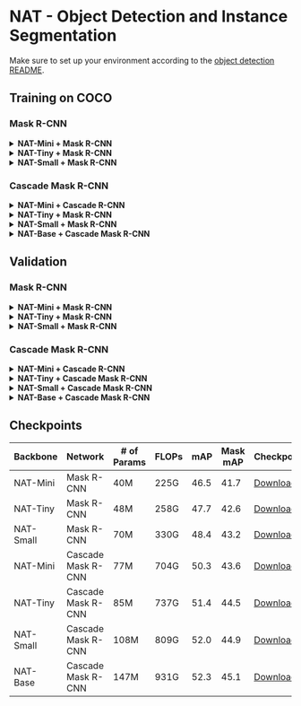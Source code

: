 # NAT - Object Detection and Instance Segmentation

Make sure to set up your environment according to the [object detection README](README.md).

## Training on COCO

### Mask R-CNN
<details>
<summary>
<b>NAT-Mini + Mask R-CNN</b>
</summary>

```shell
./dist_train.sh configs/nat/mask_rcnn_nat_mini_3x_coco.py $NUM_GPUS --cfg-options data.samples_per_gpu=$((16/$NUM_GPUS)) data.workers_per_gpu=$((16/$NUM_GPUS))
```
</details>
<details>
<summary>
<b>NAT-Tiny + Mask R-CNN</b>
</summary>

```shell
./dist_train.sh configs/nat/mask_rcnn_nat_tiny_3x_coco.py $NUM_GPUS --cfg-options data.samples_per_gpu=$((16/$NUM_GPUS)) data.workers_per_gpu=$((16/$NUM_GPUS))
```
</details>
<details>
<summary>
<b>NAT-Small + Mask R-CNN</b>
</summary>

```shell
./dist_train.sh configs/nat/mask_rcnn_nat_small_3x_coco.py $NUM_GPUS --cfg-options data.samples_per_gpu=$((16/$NUM_GPUS)) data.workers_per_gpu=$((16/$NUM_GPUS))
```
</details>

### Cascade Mask R-CNN
<details>
<summary>
<b>NAT-Mini + Cascade R-CNN</b>
</summary>

```shell
./dist_train.sh configs/nat/cascade_mask_rcnn_nat_mini_3x_coco.py $NUM_GPUS --cfg-options data.samples_per_gpu=$((16/$NUM_GPUS)) data.workers_per_gpu=$((16/$NUM_GPUS))
```
</details>
<details>
<summary>
<b>NAT-Tiny + Mask R-CNN</b>
</summary>

```shell
./dist_train.sh configs/nat/cascade_mask_rcnn_nat_tiny_3x_coco.py $NUM_GPUS --cfg-options data.samples_per_gpu=$((16/$NUM_GPUS)) data.workers_per_gpu=$((16/$NUM_GPUS))
```
</details>
<details>
<summary>
<b>NAT-Small + Mask R-CNN</b>
</summary>

```shell
./dist_train.sh configs/nat/cascade_mask_rcnn_nat_small_3x_coco.py $NUM_GPUS --cfg-options data.samples_per_gpu=$((16/$NUM_GPUS)) data.workers_per_gpu=$((16/$NUM_GPUS))
```
</details>
<details>
<summary>
<b>NAT-Base + Cascade Mask R-CNN</b>
</summary>

```shell
./dist_train.sh configs/nat/cascade_mask_rcnn_nat_base_3x_coco.py $NUM_GPUS --cfg-options data.samples_per_gpu=$((16/$NUM_GPUS)) data.workers_per_gpu=$((16/$NUM_GPUS))
```
</details>

## Validation
### Mask R-CNN
<details>
<summary>
<b>NAT-Mini + Mask R-CNN</b>
</summary>

```shell
./dist_test.sh \
    configs/nat/mask_rcnn_nat_mini_3x_coco.py \
    https://shi-labs.com/projects/nat/checkpoints/DET/nat_mini_maskrcnn.pth \
    $NUM_GPUS \
    --eval bbox segm
```
</details>
<details>
<summary>
<b>NAT-Tiny + Mask R-CNN</b>
</summary>

```shell
./dist_test.sh \
    configs/nat/mask_rcnn_nat_tiny_3x_coco.py \
    https://shi-labs.com/projects/nat/checkpoints/DET/nat_tiny_maskrcnn.pth \
    $NUM_GPUS \
    --eval bbox segm
```
</details>
<details>
<summary>
<b>NAT-Small + Mask R-CNN</b>
</summary>

```shell
./dist_test.sh \
    configs/nat/mask_rcnn_nat_small_3x_coco.py \
    https://shi-labs.com/projects/nat/checkpoints/DET/nat_small_maskrcnn.pth \
    $NUM_GPUS \
    --eval bbox segm
```
</details>

### Cascade Mask R-CNN
<details>
<summary>
<b>NAT-Mini + Cascade R-CNN</b>
</summary>

```shell
./dist_test.sh \
    configs/nat/cascade_mask_rcnn_nat_mini_3x_coco.py \
    https://shi-labs.com/projects/nat/checkpoints/DET/nat_mini_cascademaskrcnn.pth \
    $NUM_GPUS \
    --eval bbox segm
```
</details>
<details>
<summary>
<b>NAT-Tiny + Cascade Mask R-CNN</b>
</summary>

```shell
./dist_test.sh \
    configs/nat/cascade_mask_rcnn_nat_tiny_3x_coco.py \
    https://shi-labs.com/projects/nat/checkpoints/DET/nat_tiny_cascademaskrcnn.pth \
    $NUM_GPUS \
    --eval bbox segm
```
</details>
<details>
<summary>
<b>NAT-Small + Cascade Mask R-CNN</b>
</summary>

```shell
./dist_test.sh \
    configs/nat/cascade_mask_rcnn_nat_small_3x_coco.py \
    https://shi-labs.com/projects/nat/checkpoints/DET/nat_small_cascademaskrcnn.pth \
    $NUM_GPUS \
    --eval bbox segm
```
</details>
<details>
<summary>
<b>NAT-Base + Cascade Mask R-CNN</b>
</summary>

```shell
./dist_test.sh \
    configs/nat/cascade_mask_rcnn_nat_base_3x_coco.py \
    https://shi-labs.com/projects/nat/checkpoints/DET/nat_base_cascademaskrcnn.pth \
    $NUM_GPUS \
    --eval bbox segm
```
</details>

## Checkpoints
| Backbone | Network | # of Params | FLOPs | mAP | Mask mAP | Checkpoint | Config |
|---|---|---|---|---|---|---|---|
| NAT-Mini | Mask R-CNN | 40M | 225G | 46.5 | 41.7 | [Download](https://shi-labs.com/projects/nat/checkpoints/DET/nat_mini_maskrcnn.pth) | [config.py](configs/nat/mask_rcnn_nat_mini_3x_coco.py) |
| NAT-Tiny | Mask R-CNN | 48M | 258G | 47.7 | 42.6 | [Download](https://shi-labs.com/projects/nat/checkpoints/DET/nat_tiny_maskrcnn.pth) | [config.py](configs/nat/mask_rcnn_nat_tiny_3x_coco.py) |
| NAT-Small | Mask R-CNN | 70M | 330G | 48.4 | 43.2 | [Download](https://shi-labs.com/projects/nat/checkpoints/DET/nat_small_maskrcnn.pth) | [config.py](configs/nat/mask_rcnn_nat_small_3x_coco.py) |
| NAT-Mini | Cascade Mask R-CNN | 77M | 704G | 50.3 | 43.6 | [Download](https://shi-labs.com/projects/nat/checkpoints/DET/nat_mini_cascademaskrcnn.pth) | [config.py](configs/nat/cascade_mask_rcnn_nat_mini_3x_coco.py) |
| NAT-Tiny | Cascade Mask R-CNN | 85M | 737G | 51.4 | 44.5 | [Download](https://shi-labs.com/projects/nat/checkpoints/DET/nat_tiny_cascademaskrcnn.pth) | [config.py](configs/nat/cascade_mask_rcnn_nat_tiny_3x_coco.py) |
| NAT-Small | Cascade Mask R-CNN | 108M | 809G | 52.0 | 44.9 | [Download](https://shi-labs.com/projects/nat/checkpoints/DET/nat_small_cascademaskrcnn.pth) | [config.py](configs/nat/cascade_mask_rcnn_nat_small_3x_coco.py) |
| NAT-Base | Cascade Mask R-CNN | 147M | 931G | 52.3 | 45.1 | [Download](https://shi-labs.com/projects/nat/checkpoints/DET/nat_base_cascademaskrcnn.pth) | [config.py](configs/nat/cascade_mask_rcnn_nat_base_3x_coco.py) |


